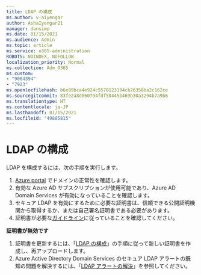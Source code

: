 ```yaml
---
title: LDAP の構成
ms.author: v-aiyengar
author: AshaIyengar21
manager: dansimp
ms.date: 01/15/2021
ms.audience: Admin
ms.topic: article
ms.service: o365-administration
ROBOTS: NOINDEX, NOFOLLOW
localization_priority: Normal
ms.collection: Adm_O365
ms.custom:
- "9004394"
- "7923"
ms.openlocfilehash: b6e89bca4e924c5570123194cb26358ba2c162ce
ms.sourcegitcommit: 83fe2a8d060794fdf58445b469b30a3294b7a9b6
ms.translationtype: HT
ms.contentlocale: ja-JP
ms.lasthandoff: 01/15/2021
ms.locfileid: "49885815"
---
```

# <a name="configure-ldap"></a>LDAP の構成

LDAP を構成するには、次の手順を実行します。

1. [Azure portal](https://aka.ms/aadds-health) でドメインの正常性を確認します。
1. 有効な Azure AD サブスクリプションが使用可能であり、Azure AD Domain Services が有効になっていることを確認します。
1. セキュア LDAP を有効にするために必要な証明書は、信頼できる公開証明機関から取得するか、または自己署名証明書である必要があります。
1. 証明書が必要な[ガイドライン](https://docs.microsoft.com/azure/active-directory-domain-services/active-directory-ds-admin-guide-configure-secure-ldap#requirements-for-the-secure-ldap-certificate)に従っていることを確認してください。

**証明書が無効です**
1. 証明書を更新するには、「[LDAP の構成](https://docs.microsoft.com/azure/active-directory-domain-services/tutorial-configure-ldaps?WT.mc_id=Portal-Microsoft_Azure_Support)」の手順に従って新しい証明書を作成し、再アップロードします。
1. Azure Active Directory Domain Services のセキュア LDAP アラートの既知の問題を解決するには、「[LDAP アラートの解決](https://docs.microsoft.com/azure/active-directory-domain-services/alert-ldaps?WT.mc_id=Portal-Microsoft_Azure_Support)」を参照してください。
